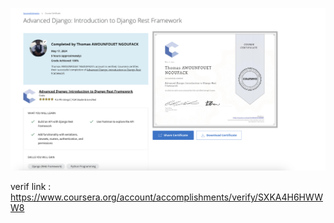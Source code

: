 

![View Course Completion Certificate](intro-to-DRF-cert.png)

verif link : https://www.coursera.org/account/accomplishments/verify/SXKA4H6HWWW8 
